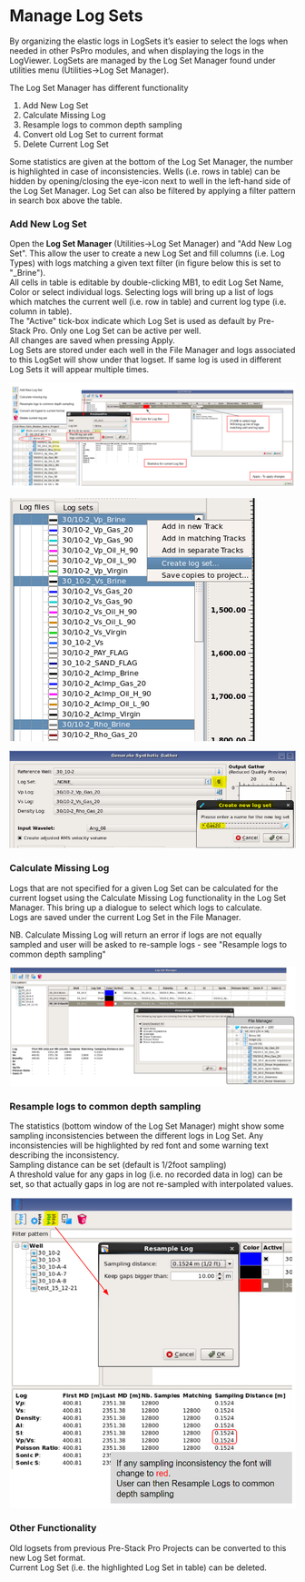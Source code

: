 # Manage Log Sets

By organizing the elastic logs in LogSets it’s easier to select the logs when needed in other PsPro modules, and when displaying the logs in the LogViewer. LogSets are managed by the Log Set Manager found under utilities menu \(Utilities-&gt;Log Set Manager\). 

The Log Set Manager has different functionality

1. Add New Log Set
2. Calculate Missing Log 
3. Resample logs to common depth sampling
4. Convert old Log Set to current format
5. Delete Current Log Set

Some statistics are given at the bottom of the Log Set Manager, the number is highlighted in case of inconsistencies. Wells \(i.e. rows in table\) can be hidden by opening/closing the eye-icon next to well in the left-hand side of the Log Set Manager. Log Set can also be filtered by applying a filter pattern in search box above the table.

### **Add New Log Set**

Open the **Log Set Manager** \(Utilities-&gt;Log Set Manager\) and "Add New Log Set". This allow the user to create a new Log Set and fill columns \(i.e. Log Types\) with logs matching a given text filter \(in figure below this is set to "\_Brine"\).   
All cells in table is editable by double-clicking MB1, to edit Log Set Name, Color or select individual logs. Selecting logs will bring up a list of logs which matches the current well \(i.e. row in table\) and current log type \(i.e. column in table\).  
The "Active" tick-box indicate which Log Set is used as default by Pre-Stack Pro. Only one Log Set can be active per well.  
All changes are saved when pressing Apply.   
Log Sets are stored under each well in the File Manager and logs associated to this LogSet will show under that logset. If same log is used in different Log Sets it will appear multiple times.  

![](../../../.gitbook/assets/image%20%282%29.png)

![](../../../.gitbook/assets/image%20%287%29.png)

![](../../../.gitbook/assets/image.png)

### Calculate Missing Log

Logs that are not specified for a given Log Set can be calculated for the current logset using the Calculate Missing Log functionality in the Log Set Manager. This bring up a dialogue to select which logs to calculate.   
Logs are saved under the current Log Set in the File Manager.

NB. Calculate Missing Log will return an error if logs are not equally sampled and user will be asked to re-sample logs - see "Resample logs to common depth sampling"

![](../../../.gitbook/assets/image%20%2812%29.png)

### Resample logs to common depth sampling

The statistics \(bottom window of the Log Set Manager\) might show some sampling inconsistencies between the different logs in Log Set. Any inconsistencies will be highlighted by red font and some warning text describing the inconsistency.  
Sampling distance can be set \(default is 1/2foot sampling\)   
A threshold value for any gaps in log \(i.e. no recorded data in log\) can be set, so that actually gaps in log are not re-sampled with interpolated values.

![](../../../.gitbook/assets/image%20%285%29.png)

### Other Functionality

Old logsets from previous Pre-Stack Pro Projects can be converted to this new Log Set format.  
Current Log Set \(i.e. the highlighted Log Set in table\) can be deleted. 

